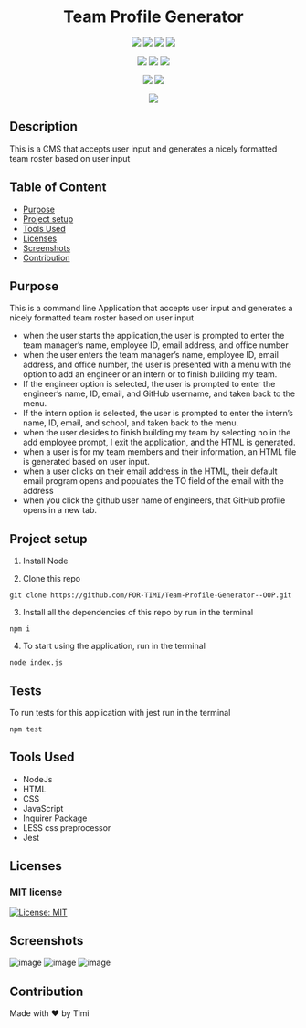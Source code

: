 <h1 align="center">Team Profile Generator</h1>

<p align="center">
 <img src="https://img.shields.io/badge/less-2B4C80?style=for-the-badge&logo=less&logoColor=white" />
 <img src="https://img.shields.io/badge/File_system-6DA55F?style=for-the-badge&logo=Node.js&logoColor=white" />
 <img src="https://img.shields.io/badge/NPM-%23000000.svg?style=for-the-badge&logo=npm&logoColor=white"/>
 <img src="https://img.shields.io/badge/html5-%23E34F26.svg?style=for-the-badge&logo=html5&logoColor=white"/>
</p>

<p align="center">
<img src="https://img.shields.io/badge/node.js-6DA55F?style=for-the-badge&logo=node.js&logoColor=white"/>
 <img src="https://img.shields.io/badge/css3-%231572B6.svg?style=for-the-badge&logo=css3&logoColor=white"/>
 <img src="https://img.shields.io/badge/Adobe%20XD-470137?style=for-the-badge&logo=Adobe%20XD&logoColor=#FF61F6"/>
</p>

<p align="center">
<img src="https://img.shields.io/badge/Inquirer-52B0E7?style=for-the-badge&logo=Inquirer&logoColor=white" /> 
 <img src="https://img.shields.io/badge/-jest-%23C21325?style=for-the-badge&logo=jest&logoColor=white" /> 
</p>

<p align="center">
 <img src="https://img.shields.io/badge/javascript-%23323330.svg?style=for-the-badge&logo=javascript&logoColor=%23F7DF1E"/>
</p>

## Description
This is a CMS that accepts user input and generates a nicely formatted team roster based on user input

## Table of Content
- [Purpose](#purpose)
- [Project setup](#project-setup)
- [Tools Used](#tools-used)
- [Licenses](#licenses)
- [Screenshots](#screenshots)
- [Contribution](#contribution)

## Purpose
This is a command line Application that accepts user input and generates a nicely formatted team roster based on user input

* when the user starts the application,the user is prompted to enter the team manager’s name, employee ID, email address, and office number
* when the user enters the team manager’s name, employee ID, email address, and office number, the user is presented with a menu with the option to add an engineer or an intern or to finish building my team.
* If the engineer option is selected, the user is prompted to enter the engineer’s name, ID, email, and GitHub username, and taken back to the menu.
* If the intern option is selected, the user is prompted to enter the intern’s name, ID, email, and school, and taken back to the menu.
* when the user desides to finish building my team by selecting no in the add employee prompt, I exit the application, and the HTML is generated.
* when a user is for my team members and their information, an HTML file is generated based on user input.
* when a user clicks on their email address in the HTML, their default email program opens and populates the TO field of the email with the address
* when you click the github user name of engineers, that GitHub profile opens in a new tab.



## Project setup

1. Install Node

2. Clone this repo
```
git clone https://github.com/FOR-TIMI/Team-Profile-Generator--OOP.git
```
3. Install all the dependencies of this repo by run in the terminal
```
npm i
```
4. To start using the application, run in the terminal
```
node index.js
```

## Tests

To run tests for this application with jest run in the terminal
```
npm test
```
 


## Tools Used
* NodeJs
* HTML
* CSS
* JavaScript
* Inquirer Package
* LESS css preprocessor
* Jest 

## Licenses
### MIT license
[![License: MIT](https://img.shields.io/badge/License-MIT-yellow.svg)](https://opensource.org/licenses/MIT)


## Screenshots
![image](https://user-images.githubusercontent.com/104241247/188397294-b207de93-ca77-4d9c-a614-61e0153ca457.png)
![image](https://user-images.githubusercontent.com/104241247/188397346-b6a27331-fc60-4987-8f83-f3677fd3255d.png)
![image](https://user-images.githubusercontent.com/104241247/188397403-992c830c-07bc-4927-9c1b-9f30921451bc.png)

## Contribution
Made with ❤️ by Timi
